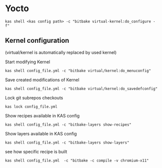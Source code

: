 # Yocto
```
kas shell <kas config path> -c "bitbake virtual-kernel:do_configure -f"
```


## Kernel configuration

(virtual/kernel is automatically replaced by used kernel)

Start modifying Kernel
```
kas shell config_file.yml -c "bitbake virtual/kernel:do_menuconfig"
```

Save created modifications of Kernel
```
kas shell config_file.yml -c "bitbake virtual/kernel:do_savedefconfig"
```

Lock git subrepos checkouts
```
kas lock config_file.yml
```

Show recipes available in KAS config
```
kas shell config_file.yml -c "bitbake-layers show-recipes"
```

Show layers available in KAS config
```
kas shell config_file.yml -c "bitbake-layers show-layers"
```

see how specific recipe is built
```
kas shell config_file.yml  -c "bitbake -c compile -v chromium-x11"
```
